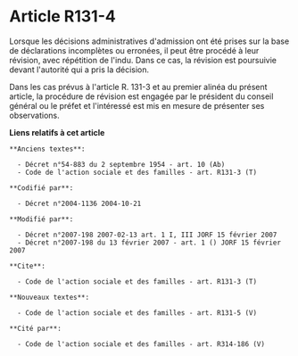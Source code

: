 # Article R131-4

Lorsque les décisions administratives d'admission ont été prises sur la base de déclarations incomplètes ou erronées, il peut
être procédé à leur révision, avec répétition de l'indu. Dans ce cas, la révision est poursuivie devant l'autorité qui a pris
la décision.

Dans les cas prévus à l'article R. 131-3 et au premier alinéa du présent article, la procédure de révision est engagée par le
président du conseil général ou le préfet et l'intéressé est mis en mesure de présenter ses observations.

**Liens relatifs à cet article**

	**Anciens textes**:

	  - Décret n°54-883 du 2 septembre 1954 - art. 10 (Ab)
	  - Code de l'action sociale et des familles - art. R131-3 (T)

	**Codifié par**:

	  - Décret n°2004-1136 2004-10-21

	**Modifié par**:

	  - Décret n°2007-198 2007-02-13 art. 1 I, III JORF 15 février 2007
	  - Décret n°2007-198 du 13 février 2007 - art. 1 () JORF 15 février 2007

	**Cite**:

	  - Code de l'action sociale et des familles - art. R131-3 (T)

	**Nouveaux textes**:

	  - Code de l'action sociale et des familles - art. R131-5 (V)

	**Cité par**:

	  - Code de l'action sociale et des familles - art. R314-186 (V)
